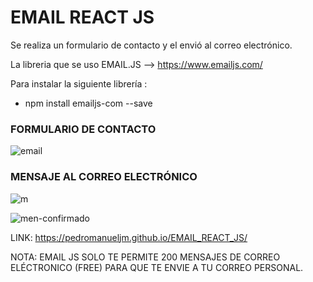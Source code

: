 # EMAIL REACT JS 

Se realiza un formulario de contacto y el envió al correo electrónico.

La libreria que se uso EMAIL.JS   --> https://www.emailjs.com/

Para instalar la siguiente librería :

* npm install emailjs-com --save

### FORMULARIO DE CONTACTO

![email](https://user-images.githubusercontent.com/71619972/111409576-38774b00-86a5-11eb-82de-9d6a16b8c1d8.PNG)

### MENSAJE AL CORREO ELECTRÓNICO

![m](https://user-images.githubusercontent.com/71619972/111409582-390fe180-86a5-11eb-9b12-84071e19e7a8.PNG)

![men-confirmado](https://user-images.githubusercontent.com/71619972/111409583-39a87800-86a5-11eb-95e1-15f6518758fb.PNG)

LINK: https://pedromanueljm.github.io/EMAIL_REACT_JS/

NOTA: 
EMAIL JS SOLO TE PERMITE 200 MENSAJES DE CORREO ELÉCTRONICO (FREE) PARA QUE TE ENVIE A TU CORREO PERSONAL.
